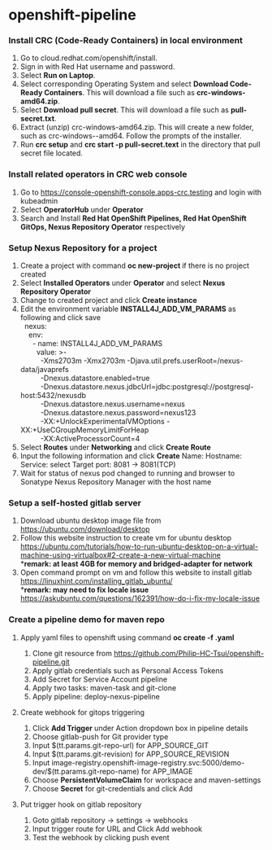 # openshift-pipeline


### Install CRC (Code-Ready Containers) in local environment
1. Go to cloud.redhat.com/openshift/install.
2. Sign in with Red Hat username and password.
3. Select **Run on Laptop**.
4. Select corresponding Operating System and select **Download Code-Ready Containers**. This will download a file such as **crc-windows-amd64.zip**.
5. Select **Download pull secret**. This will download a file such as **pull-secret.txt**.
6. Extract (unzip) crc-windows-amd64.zip. This will create a new folder, such as crc-windows-<version>-amd64. Follow the prompts of the installer.
7. Run **crc setup** and **crc start -p pull-secret.text** in the directory that pull secret file located.


### Install related operators in CRC web console
1. Go to https://console-openshift-console.apps-crc.testing and login with kubeadmin
2. Select **OperatorHub** under **Operator**
3. Search and Install **Red Hat OpenShift Pipelines, Red Hat OpenShift GitOps, Nexus Repository Operator** respectively



### Setup Nexus Repository for a project
1. Create a project with command **oc new-project <project-name>** if there is no project created
2. Select **Installed Operators** under **Operator** and select **Nexus Repository Operator**
3. Change to created project and click **Create instance**
4. Edit the environment variable **INSTALL4J_ADD_VM_PARAMS** as following and click save \
  nexus: \
    env: \
      - name: INSTALL4J_ADD_VM_PARAMS \
        value: >- \
          -Xms2703m -Xmx2703m -Djava.util.prefs.userRoot=/nexus-data/javaprefs \
          -Dnexus.datastore.enabled=true \
          -Dnexus.datastore.nexus.jdbcUrl=jdbc:postgresql://postgresql-host:5432/nexusdb \
          -Dnexus.datastore.nexus.username=nexus \
          -Dnexus.datastore.nexus.password=nexus123 \
          -XX:+UnlockExperimentalVMOptions -XX:+UseCGroupMemoryLimitForHeap \
          -XX:ActiveProcessorCount=4
5. Select **Routes** under **Networking** and click **Create Route** 
6. Input the following information and click **Create**
    Name: <route-name>
    Hostname: <host-name>
    Service: select <nexusRepoName-sonatype-nexus-service>
    Target port: 8081 -> 8081(TCP)
7. Wait for status of nexus pod changed to running and browser to Sonatype Nexus Repository Manager with the host name




### Setup a self-hosted gitlab server
1. Download ubuntu desktop image file from https://ubuntu.com/download/desktop
2. Follow this website instruction to create vm for ubuntu desktop https://ubuntu.com/tutorials/how-to-run-ubuntu-desktop-on-a-virtual-machine-using-virtualbox#2-create-a-new-virtual-machine \
   ***remark: at least 4GB for memory and bridged-adapter for network**
3. Open command prompt on vm and follow this website to install gitlab
https://linuxhint.com/installing_gitlab_ubuntu/ \
   ***remark: may need to fix locale issue** \
    https://askubuntu.com/questions/162391/how-do-i-fix-my-locale-issue



### Create a pipeline demo for maven repo
1. Apply yaml files to openshift using command **oc create -f <yaml-file-name>.yaml**
    1. Clone git resource from https://github.com/Philip-HC-Tsui/openshift-pipeline.git
    2. Apply gitlab credentials such as Personal Access Tokens
    3. Add Secret for Service Account pipeline
    4. Apply two tasks: maven-task and git-clone
    5. Apply pipeline: deploy-nexus-pipeline

2. Create webhook for gitops triggering
    1. Click **Add Trigger** under Action dropdown box in pipeline details 
    2. Choose gitlab-push for Git provider type
    3. Input $(tt.params.git-repo-url) for APP_SOURCE_GIT
    4. Input $(tt.params.git-revision) for APP_SOURCE_REVISION
    5. Input image-registry.openshift-image-registry.svc:5000/demo-dev/$(tt.params.git-repo-name) for APP_IMAGE
    6. Choose **PersistentVolumeClaim** <nexusRepoName-sonatype-nexus-data> for workspace and maven-settings
    7. Choose **Secret** <gitlab-secret-name> for git-credentials and click Add

3. Put trigger hook on gitlab repository
    1. Goto gitlab repository -> settings -> webhooks
    2. Input trigger route for URL and Click Add webhook
    3. Test the webhook by clicking push event
